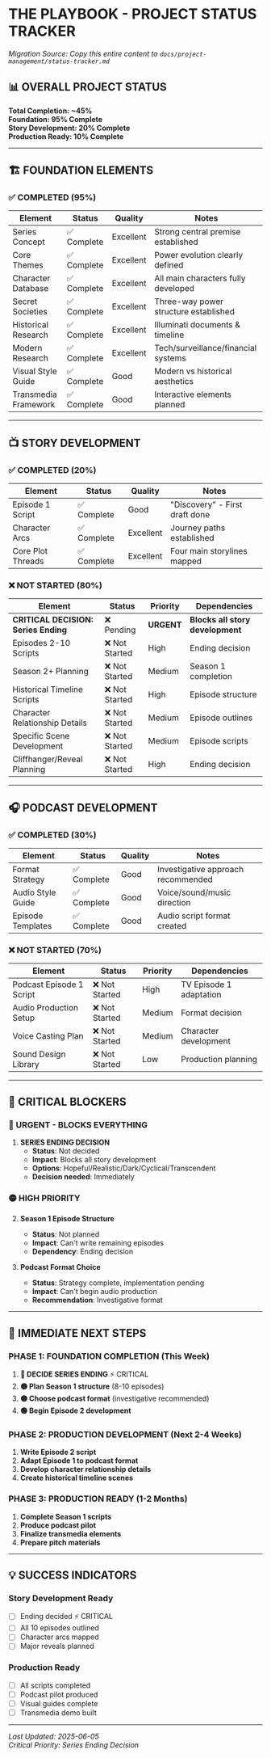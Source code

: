 # THE PLAYBOOK - PROJECT STATUS TRACKER
*Migration Source: Copy this entire content to `docs/project-management/status-tracker.md`*

## 📊 OVERALL PROJECT STATUS
**Total Completion: ~45%**  
**Foundation: 95% Complete**  
**Story Development: 20% Complete**  
**Production Ready: 10% Complete**

---

## 🏗️ FOUNDATION ELEMENTS

### ✅ COMPLETED (95%)
| Element | Status | Quality | Notes |
|---------|--------|---------|-------|
| Series Concept | ✅ Complete | Excellent | Strong central premise established |
| Core Themes | ✅ Complete | Excellent | Power evolution clearly defined |
| Character Database | ✅ Complete | Excellent | All main characters fully developed |
| Secret Societies | ✅ Complete | Excellent | Three-way power structure established |
| Historical Research | ✅ Complete | Excellent | Illuminati documents & timeline |
| Modern Research | ✅ Complete | Excellent | Tech/surveillance/financial systems |
| Visual Style Guide | ✅ Complete | Good | Modern vs historical aesthetics |
| Transmedia Framework | ✅ Complete | Good | Interactive elements planned |

---

## 📺 STORY DEVELOPMENT

### ✅ COMPLETED (20%)
| Element | Status | Quality | Notes |
|---------|--------|---------|-------|
| Episode 1 Script | ✅ Complete | Good | "Discovery" - First draft done |
| Character Arcs | ✅ Complete | Excellent | Journey paths established |
| Core Plot Threads | ✅ Complete | Excellent | Four main storylines mapped |

### ❌ NOT STARTED (80%)
| Element | Status | Priority | Dependencies |
|---------|--------|----------|-------------|
| **CRITICAL DECISION: Series Ending** | ❌ Pending | **URGENT** | **Blocks all story development** |
| Episodes 2-10 Scripts | ❌ Not Started | High | Ending decision |
| Season 2+ Planning | ❌ Not Started | Medium | Season 1 completion |
| Historical Timeline Scripts | ❌ Not Started | High | Episode structure |
| Character Relationship Details | ❌ Not Started | Medium | Episode outlines |
| Specific Scene Development | ❌ Not Started | Medium | Episode scripts |
| Cliffhanger/Reveal Planning | ❌ Not Started | High | Ending decision |

---

## 🎧 PODCAST DEVELOPMENT

### ✅ COMPLETED (30%)
| Element | Status | Quality | Notes |
|---------|--------|---------|-------|
| Format Strategy | ✅ Complete | Good | Investigative approach recommended |
| Audio Style Guide | ✅ Complete | Good | Voice/sound/music direction |
| Episode Templates | ✅ Complete | Good | Audio script format created |

### ❌ NOT STARTED (70%)
| Element | Status | Priority | Dependencies |
|---------|--------|----------|-------------|
| Podcast Episode 1 Script | ❌ Not Started | High | TV Episode 1 adaptation |
| Audio Production Setup | ❌ Not Started | Medium | Format decision |
| Voice Casting Plan | ❌ Not Started | Medium | Character development |
| Sound Design Library | ❌ Not Started | Low | Production planning |

---

## 🚨 CRITICAL BLOCKERS

### 🔴 URGENT - BLOCKS EVERYTHING
1. **SERIES ENDING DECISION**
   - **Status**: Not decided
   - **Impact**: Blocks all story development
   - **Options**: Hopeful/Realistic/Dark/Cyclical/Transcendent
   - **Decision needed**: Immediately

### 🟡 HIGH PRIORITY
2. **Season 1 Episode Structure**
   - **Status**: Not planned
   - **Impact**: Can't write remaining episodes
   - **Dependency**: Ending decision

3. **Podcast Format Choice**
   - **Status**: Strategy complete, implementation pending
   - **Impact**: Can't begin audio production
   - **Recommendation**: Investigative format

---

## 📅 IMMEDIATE NEXT STEPS

### PHASE 1: FOUNDATION COMPLETION (This Week)
1. **🔴 DECIDE SERIES ENDING** ⚡ CRITICAL
2. **🟡 Plan Season 1 structure** (8-10 episodes)
3. **🟡 Choose podcast format** (investigative recommended)
4. **🟢 Begin Episode 2 development**

### PHASE 2: PRODUCTION DEVELOPMENT (Next 2-4 Weeks)
1. **Write Episode 2 script**
2. **Adapt Episode 1 to podcast format**
3. **Develop character relationship details**
4. **Create historical timeline scenes**

### PHASE 3: PRODUCTION READY (1-2 Months)
1. **Complete Season 1 scripts**
2. **Produce podcast pilot**
3. **Finalize transmedia elements**
4. **Prepare pitch materials**

---

## 💡 SUCCESS INDICATORS

### Story Development Ready
- [ ] Ending decided ⚡ CRITICAL
- [ ] All 10 episodes outlined
- [ ] Character arcs mapped
- [ ] Major reveals planned

### Production Ready  
- [ ] All scripts completed
- [ ] Podcast pilot produced
- [ ] Visual guides complete
- [ ] Transmedia demo built

---

*Last Updated: 2025-06-05*  
*Critical Priority: Series Ending Decision*